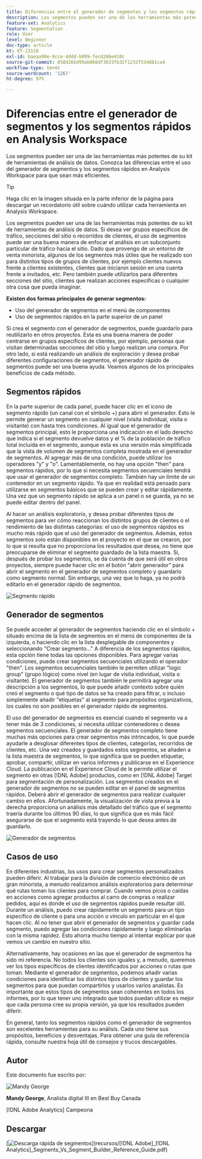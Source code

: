 ```yaml
---
title: Diferencias entre el generador de segmentos y los segmentos rápidos en Analysis Workspace
description: Los segmentos pueden ser una de las herramientas más potentes de su kit de herramientas de análisis de datos. Conozca las diferencias entre el uso del generador de segmentos y los segmentos rápidos en Analysis Workspace para que sean más eficientes.
feature-set: Analytics
feature: Segmentation
role: User
level: Beginner
doc-type: article
kt: KT-13118
exl-id: baeaa90e-8cce-4ddd-b099-fecd266e410c
source-git-commit: 058d26bd99ab060df3633fb32f1232f534881ca4
workflow-type: tm+mt
source-wordcount: '1267'
ht-degree: 97%

---
```


# Diferencias entre el generador de segmentos y los segmentos rápidos en Analysis Workspace

Los segmentos pueden ser una de las herramientas más potentes de su kit de herramientas de análisis de datos. Conozca las diferencias entre el uso del generador de segmentos y los segmentos rápidos en Analysis Workspace para que sean más eficientes.

>[!TIP]
>
> Haga clic en la imagen situada en la parte inferior de la página para descargar un recordatorio útil sobre cuándo utilizar cada herramienta en Analysis Workspace.

Los segmentos pueden ser una de las herramientas más potentes de su kit de herramientas de análisis de datos. Si desea ver grupos específicos de tráfico, secciones del sitio o recorridos de clientes, el uso de segmentos puede ser una buena manera de enfocar el análisis en un subconjunto particular de tráfico hacia el sitio. Dado que provengo de un entorno de venta minorista, algunos de los segmentos más útiles que he realizado son para distintos tipos de grupos de clientes, por ejemplo clientes nuevos frente a clientes existentes, clientes que iniciaron sesión en una cuenta frente a invitados, etc. Pero también puede utilizarlos para diferentes secciones del sitio, clientes que realizan acciones específicas o cualquier otra cosa que pueda imaginar.

**Existen dos formas principales de generar segmentos:**

* Uso del generador de segmentos en el menú de componentes
* Uso de segmentos rápidos en la parte superior de un panel

Si crea el segmento con el generador de segmentos, puede guardarlo para reutilizarlo en otros proyectos. Esta es una buena manera de poder centrarse en grupos específicos de clientes, por ejemplo, personas que visitan determinadas secciones del sitio y luego realizan una compra. Por otro lado, si está realizando un análisis de exploración y desea probar diferentes configuraciones de segmentos, el generador rápido de segmentos puede ser una buena ayuda. Veamos algunos de los principales beneficios de cada método.

## Segmentos rápidos

En la parte superior de cada panel, puede hacer clic en el icono de segmento rápido (un canal con el símbolo +) para abrir el generador. Esto le permite generar un segmento en cualquier nivel (visita individual, visita o visitante) con hasta tres condiciones. Al igual que el generador de segmentos principal, esto le proporciona una indicación en el lado derecho que indica si el segmento devuelve datos y el % de la población de tráfico total incluida en el segmento, aunque esta es una versión más simplificada que la vista de volumen de segmentos completa mostrada en el generador de segmentos. Al agregar más de una condición, puede utilizar los operadores &quot;y&quot; y &quot;o&quot;. Lamentablemente, no hay una opción &quot;then&quot; para segmentos rápidos, por lo que si necesita segmentos secuenciales tendrá que usar el generador de segmentos completo. También hay un límite de un contenedor en un segmento rápido. Ya que en realidad está pensado para utilizarse en segmentos básicos que se pueden crear y editar rápidamente. Una vez que un segmento rápido se aplica a un panel o se guarda, ya no se puede editar dentro del panel.

Al hacer un análisis exploratorio, y desea probar diferentes tipos de segmentos para ver cómo reaccionan los distintos grupos de clientes o el rendimiento de las distintas categorías: el uso de segmentos rápidos es mucho más rápido que el uso del generador de segmentos. Además, estos segmentos solo están disponibles en el proyecto en el que se crearon, por lo que si resulta que no proporciona los resultados que desea, no tiene que preocuparse de eliminar el segmento guardado de la lista maestra. Si, después de probar los segmentos, se da cuenta de que será útil en otros proyectos, siempre puede hacer clic en el botón &quot;abrir generador&quot; para abrir el segmento en el generador de segmentos completo y guardarlo como segmento normal. Sin embargo, una vez que lo haga, ya no podrá editarlo en el generador rápido de segmentos.

![Segmento rápido](assets/quick-segement.png)

## Generador de segmentos

Se puede acceder al generador de segmentos haciendo clic en el símbolo + situado encima de la lista de segmentos en el menú de componentes de la izquierda, o haciendo clic en la lista desplegable de componentes y seleccionando &quot;Crear segmento...&quot; A diferencia de los segmentos rápidos, esta opción tiene todas las opciones disponibles. Para agregar varias condiciones, puede crear segmentos secuenciales utilizando el operador &quot;then&quot;. Los segmentos secuenciales también le permiten utilizar &quot;logic group&quot; (grupo lógico) como nivel (en lugar de visita individual, visita o visitante). El generador de segmentos también le permitirá agregar una descripción a los segmentos, lo que puede añadir contexto sobre quién creó el segmento o qué tipo de datos se ha creado para filtrar, o incluso simplemente añadir &quot;etiquetas&quot; al segmento para propósitos organizativos, los cuales no son posibles en el generador rápido de segmentos.

El uso del generador de segmentos es esencial cuando el segmento va a tener más de 3 condiciones, si necesita utilizar contenedores o desea segmentos secuenciales. El generador de segmentos completo tiene muchas más opciones para crear segmentos más intrincados, lo que puede ayudarle a desglosar diferentes tipos de clientes, categorías, recorridos de clientes, etc. Una vez creados y guardados estos segmentos, se añaden a la lista maestra de segmentos, lo que significa que se pueden etiquetar, aprobar, compartir, utilizar en varios informes y publicarse en el Experience Cloud. La publicación en el Experience Cloud de le permite utilizar el segmento en otras [!DNL Adobe] productos, como en [!DNL Adobe] Target para segmentación de personalización. Los segmentos creados en el generador de segmentos no se pueden editar en el panel de segmentos rápidos. Deberá abrir el generador de segmentos para realizar cualquier cambio en ellos. Afortunadamente, la visualización de vista previa a la derecha proporciona un análisis más detallado del tráfico que el segmento traería durante los últimos 90 días, lo que significa que es más fácil asegurarse de que el segmento está trayendo lo que desea antes de guardarlo.

![Generador de segmentos](assets/segment-builder-quick.png)

## Casos de uso

En diferentes industrias, los usos para crear segmentos personalizados pueden diferir. Al trabajar para la división de comercio electrónico de un gran minorista, a menudo realizamos análisis exploratorios para determinar qué rutas toman los clientes para comprar. Cuando vemos picos o caídas en acciones como agregar productos al carro de compras o realizar pedidos, aquí es donde el uso de segmentos rápidos puede resultar útil. Durante un análisis, puedo crear rápidamente un segmento para un tipo específico de cliente o para una acción o vínculo en particular en el que hacen clic. Al no tener que abrir el generador de segmentos y guardar cada segmento, puedo agregar las condiciones rápidamente y luego eliminarlas con la misma rapidez. Esto ahorra mucho tiempo al intentar explicar por qué vemos un cambio en nuestro sitio.

Alternativamente, hay ocasiones en las que el generador de segmentos ha sido mi referencia. No todos los clientes son iguales y, a menudo, queremos ver los tipos específicos de clientes identificados por acciones o rutas que toman. Mediante el generador de segmentos, podemos añadir varias condiciones para identificar los distintos tipos de clientes y guardar los segmentos para que puedan compartirlos y usarlos varios analistas. Es importante que estos tipos de segmentos sean coherentes en todos los informes, por lo que tener uno integrado que todos puedan utilizar es mejor que cada persona cree su propia versión, ya que los resultados pueden diferir.

En general, tanto los segmentos rápidos como el generador de segmentos son excelentes herramientas para su análisis. Cada uno tiene sus propósitos, beneficios y desventajas. Para obtener una guía de referencia rápida, consulte nuestra hoja útil de consejos y trucos descargables.

## Autor

Este documento fue escrito por:

![Mandy George](assets/mandy-george.jpg)

**Mandy George**, Analista digital III en Best Buy Canada

[!DNL Adobe Analytics] Campeona

## Descargar

[![Descarga rápida de segmentos](assets/quick-segments-download-small.jpg)](recursos/[!DNL Adobe]_[!DNL Analytics]_Segments_Vs_Segment_Builder_Reference_Guide.pdf)
